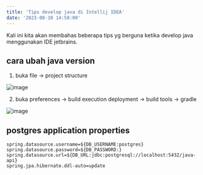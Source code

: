 ```yaml
---
title: 'Tips develop java di Intellij IDEA'
date: '2023-08-10 14:58:00'
---
```


Kali ini kita akan membahas beberapa tips yg berguna ketika develop java menggunakan IDE jetbrains.

## cara ubah java version
1. buka file -> project structure

![image](./jvm-1.png)

2. buka preferences -> build execution deployment -> build tools -> gradle

![image](./jvm-2.png)

## postgres application properties

```env
spring.datasource.username=${DB_USERNAME:postgres}
spring.datasource.password=${DB_PASSWORD:}
spring.datasource.url=${DB_URL:jdbc:postgresql://localhost:5432/java-api}
spring.jpa.hibernate.ddl-auto=update
```
